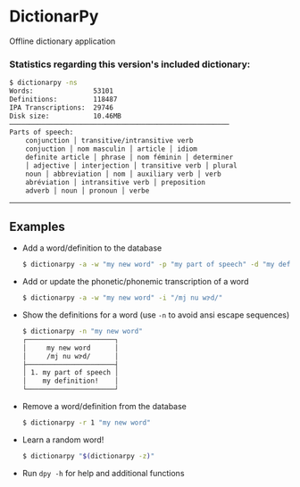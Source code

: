 # DictionarPy

Offline dictionary application

### Statistics regarding this version's included dictionary:

```sh
$ dictionarpy -ns
Words:               53101
Definitions:         118487
IPA Transcriptions:  29746
Disk size:           10.46MB
───────────────────────────────────────────────────────
Parts of speech:
    conjunction │ transitive/intransitive verb
    conjuction │ nom masculin │ article │ idiom
    definite article │ phrase │ nom féminin │ determiner
    │ adjective │ interjection │ transitive verb │ plural
    noun │ abbreviation │ nom │ auxiliary verb │ verb
    abréviation │ intransitive verb │ preposition
    adverb │ noun │ pronoun │ verbe
```

---

## Examples

- Add a word/definition to the database
  
  ```sh
  $ dictionarpy -a -w "my new word" -p "my part of speech" -d "my definition!"
  ```

- Add or update the phonetic/phonemic transcription of a word

  ```sh
  $ dictionarpy -a -w "my new word" -i "/mj nu wɝd/"
  ```

- Show the definitions for a word (use `-n` to avoid ansi escape sequences)

  ```sh
  $ dictionarpy -n "my new word"                                                
  ┌──────────────────────┐
  │     my new word      │
  │     /mj nu wɝd/      │
  ├──────────────────────┤
  │ 1. my part of speech │
  │    my definition!    │
  └──────────────────────┘
  ```

- Remove a word/definition from the database

  ```sh
  $ dictionarpy -r 1 "my new word"
  ```

- Learn a random word!

  ```sh
  $ dictionarpy "$(dictionarpy -z)"
  ```

- Run `dpy -h` for help and additional functions
